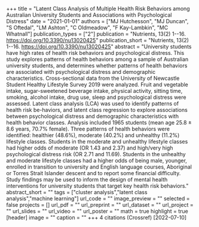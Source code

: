 +++
title = "Latent Class Analysis of Multiple Health Risk Behaviors among Australian University Students and Associations with Psychological Distress"
date = "2021-01-01"
authors = ["MJ Hutchesson", "MJ Duncan", "S Oftedal", "LM Ashton", "C Oldmeadow", "F Kay-Lambkin", "MC Whatnall"]
publication_types = ["2"]
publication = "Nutrients, 13(2) 1--16. https://doi.org/10.3390/nu13020425"
publication_short = "Nutrients, 13(2) 1--16. https://doi.org/10.3390/nu13020425"
abstract = "University students have high rates of health risk behaviors and psychological distress. This study explores patterns of health behaviors among a sample of Australian university students, and determines whether patterns of health behaviors are associated with psychological distress and demographic characteristics. Cross-sectional data from the University of Newcastle Student Healthy Lifestyle Survey 2019 were analyzed. Fruit and vegetable intake, sugar-sweetened beverage intake, physical activity, sitting time, smoking, alcohol intake, drug use, sleep and psychological distress were assessed. Latent class analysis (LCA) was used to identify patterns of health risk be-haviors, and latent class regression to explore associations between psychological distress and demographic characteristics with health behavior classes. Analysis included 1965 students (mean age 25.8 ± 8.6 years, 70.7% female). Three patterns of health behaviors were identified: healthier (48.6%), moderate (40.2%) and unhealthy (11.2%) lifestyle classes. Students in the moderate and unhealthy lifestyle classes had higher odds of moderate (OR 1.43 and 2.37) and high/very high psychological distress risk (OR 2.71 and 11.69). Students in the unhealthy and moderate lifestyle classes had a higher odds of being male, younger, enrolled in transition to university and English language courses, Aboriginal or Torres Strait Islander descent and to report some financial difficulty. Study findings may be used to inform the design of mental health interventions for university students that target key health risk behaviors."
abstract_short = ""
tags = ["cluster analysis","latent class analysis","machine learning"]
url_code = ""
image_preview = ""
selected = false
projects = []
url_pdf = ""
url_preprint = ""
url_dataset = ""
url_project = ""
url_slides = ""
url_video = ""
url_poster = ""
math = true
highlight = true
[header]
image = ""
caption = ""
+++
4 citations (Crossref) [2022-07-10]
